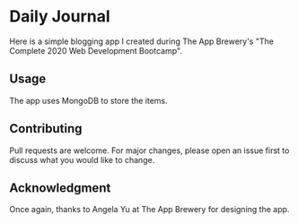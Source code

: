 # Daily Journal

Here is a simple blogging app I created during The App Brewery's "The Complete 2020 Web Development Bootcamp".

## Usage

The app uses MongoDB to store the items.

## Contributing

Pull requests are welcome. For major changes, please open an issue first to discuss what you would like to change.

## Acknowledgment

Once again, thanks to Angela Yu at The App Brewery for designing the app.
